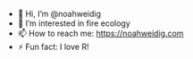 - 👋 Hi, I’m @noahweidig
- 👀 I’m interested in fire ecology
- 📫 How to reach me: https://noahweidig.com
- ⚡ Fun fact: I love R!

<!---
noahweidig/noahweidig is a ✨ special ✨ repository because its `README.md` (this file) appears on your GitHub profile.
You can click the Preview link to take a look at your changes.
--->
